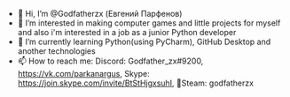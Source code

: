 - 👋 Hi, I’m @Godfatherzx (Евгений Парфенов)
- 👀 I’m interested in making computer games and little projects for myself and also i'm interested in a job as a junior Python developer
- 🌱 I’m currently learning Python(using PyCharm), GitHub Desktop and another technologies
- 📫 How to reach me: Discord: Godfather_zx#9200, https://vk.com/parkanargus, Skype: https://join.skype.com/invite/BtStHjgxsuhI, 🤪Steam: godfatherzx
